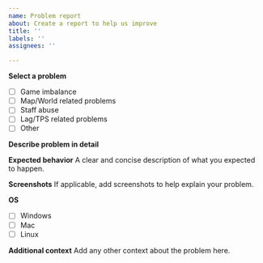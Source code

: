 ```yaml
---
name: Problem report
about: Create a report to help us improve
title: ''
labels: ''
assignees: ''

---
```


**Select a problem**
- [ ] Game imbalance
- [ ] Map/World related problems
- [ ] Staff abuse
- [ ] Lag/TPS related problems
- [ ] Other

**Describe problem in detail**

**Expected behavior**
A clear and concise description of what you expected to happen.

**Screenshots**
If applicable, add screenshots to help explain your problem.

**OS**
 - [ ] Windows
 - [ ] Mac
 - [ ] Linux

**Additional context**
Add any other context about the problem here.

